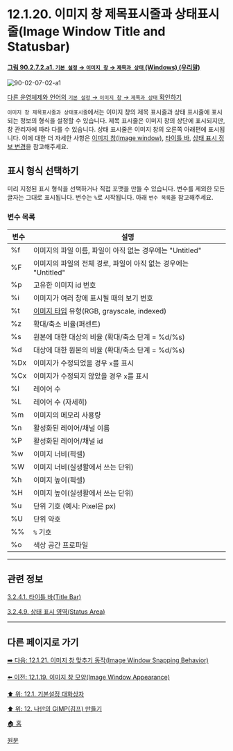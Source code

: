 # 12.1.20. 이미지 창 제목표시줄과 상태표시줄(Image Window Title and Statusbar)

<a id="90-02-07-02-a1"></a>

#### [그림 90.2.7.2.a1. `기본 설정` → `이미지 창` → `제목과 상태` (Windows) (우리말)](./90-02-07-02-title-n-status.md#90-02-07-02-a1)
![90-02-07-02-a1](https://github.com/wonder13662/gimp/assets/15767104/48ec56a1-7da9-467c-b51b-027cbfcb2823)

[다른 운영체제와 언어의 `기본 설정` → `이미지 창` → `제목과 상태` 확인하기](./90-02-07-02-title-n-status.md#90-02-07-02-a2)

`이미지 창 제목표시줄과 상태표시줄`에서는 이미지 창의 제목 표시줄과 상태 표시줄에 표시되는 정보의 형식을 설정할 수 있습니다. 제목 표시줄은 이미지 창의 상단에 표시되지만, 창 관리자에 따라 다를 수 있습니다. 상태 표시줄은 이미지 창의 오른쪽 아래편에 표시됩니다. 이에 대한 더 자세한 사항은 [이미지 창(Image window)](./03-02-04-00-image_window.md), [타이틀 바](./03-02-04-01-title-bar.md), [상태 표시 정보 변경](./03-02-04-09-status-area.md#03-02-04-09-s3)을 참고해주세요.

## 표시 형식 선택하기
미리 지정된 표시 형식을 선택하거나 직접 포맷을 만들 수 있습니다. 변수를 제외한 모든 글자는 그대로 표시됩니다. 변수는 `%`로 시작됩니다. 아래 `변수 목록`을 참고해주세요. 

### 변수 목록

|변수|설명|
|---|---|
|%f|이미지의 파일 이름, 파일이 아직 없는 경우에는 "Untitled"|
|%F|이미지의 파일의 전체 경로, 파일이 아직 없는 경우에는 "Untitled"|
|%p|고유한 이미지 id 번호|
|%i|이미지가 여러 창에 표시될 때의 보기 번호|
|%t|[이미지 타입](./05-01-image-types.md) 유형(RGB, grayscale, indexed)|
|%z|확대/축소 비율(퍼센트)|
|%s|원본에 대한 대상의 비율 (확대/축소 단계 = %d/%s)|
|%d|대상에 대한 원본의 비율 (확대/축소 단계 = %d/%s)|
|%Dx|이미지가 수정되었을 경우 `x`를 표시|
|%Cx|이미지가 수정되지 않았을 경우 `x`를 표시|
|%l|레이어 수|
|%L|레이어 수 (자세히)|
|%m|이미지의 메모리 사용량|
|%n|활성화된 레이어/채널 이름|
|%P|활성화된 레이어/채널 id|
|%w|이미지 너비(픽셀)|
|%W|이미지 너비(실생활에서 쓰는 단위)|
|%h|이미지 높이(픽셀)|
|%H|이미지 높이(실생활에서 쓰는 단위)|
|%u|단위 기호 (예시: Pixel은 px)|
|%U|단위 약호|
|%%|`%` 기호|
|%o|색상 공간 프로파일|

***

## 관련 정보

[3.2.4.1. 타이틀 바(Title Bar)](./03-02-04-01-title-bar.md)

[3.2.4.9. 상태 표시 영역(Status Area)](./03-02-04-09-status-area.md)

***

## 다른 페이지로 가기

[➡️ 다음: 12.1.21. 이미지 창 맞추기 동작(Image Window Snapping Behavior)](./12-01-21-image-window-snapping-behavior.md)

[⬅️ 이전: 12.1.19. 이미지 창 모양(Image Window Appearance)](./12-01-19-image-window-appearance.md)

[⬆️ 위: 12.1. 기본설정 대화상자](./12-01-00-preference-dialog.md)

[⬆️ 위: 12. 나만의 GIMP(김프) 만들기](./12-00-enrich-my-gimp.md)

[🏠 홈](./00-home.md)

[원문](https://docs.gimp.org/2.10/ko/gimp-pimping.html#gimp-prefs-image-window-title)
